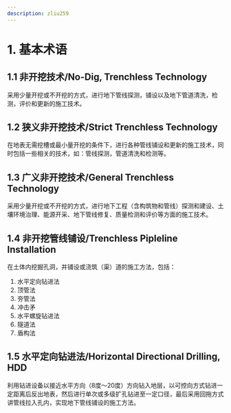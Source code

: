 ```yaml
---
description: zliu259
---
```


# 1. 基本术语

## 1.1 非开挖技术/No-Dig, Trenchless Technology

采用少量开挖或不开挖的方式，进行地下管线探测，铺设以及地下管道清洗，检测，评价和更新的施工技术。

## 1.2 狭义非开挖技术/Strict Trenchless Technology

在地表无需挖槽或最小量开挖的条件下，进行各种管线铺设和更新的施工技术，同时包括一些相关的技术，如：管线探测，管道清洗和检测等。

## 1.3 广义非开挖技术/General Trenchless Technology

采用少量开挖或不开挖的方式，进行地下工程（含构筑物和管线）探测和建设、土壤环境治理、能源开采、地下管线修复、质量检测和评价等方面的施工技术。

## 1.4 非开挖管线铺设/Trenchless Pipleline Installation

在土体内挖掘孔洞，并铺设或浇筑（渠）道的施工方法，包括：
1. 水平定向钻进法
2. 顶管法
3. 夯管法
4. 冲击矛
5. 水平螺旋钻进法
6. 隧道法
7. 盾构法

## 1.5 水平定向钻进法/Horizontal Directional Drilling, HDD

利用钻进设备以接近水平方向（8度～20度）方向钻入地层，以可控向方式钻进一定距离后反出地表，然后进行单次或多级扩孔钻进至一定口径，最后采用回拖方式讲管线拉入孔内，实现地下管线铺设的施工方法。